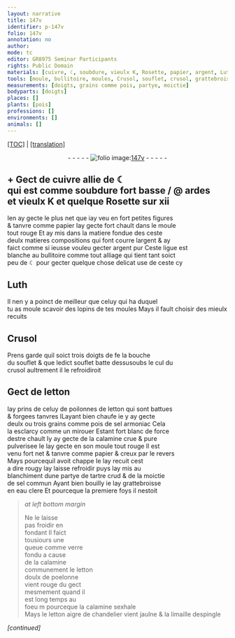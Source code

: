 ```yaml
---
layout: narrative
title: 147v
identifier: p-147v
folio: 147v
annotation: no
author:
mode: tc
editor: GR8975 Seminar Participants
rights: Public Domain
materials: [cuivre, ☾, soubdure, vieulx K, Rosette, papier, argent, Luth, letton, de celuy de poilonnes de letton, sel armoniac, calamine crue & pure pulverisee, tartre crud, sel commun, eau clere, verre fondu, calamine, letton doulx de poelonne, letton aigre de chandelier, limaille despingle]
tools: [moule, bullitoire, moules, Crusol, souflet, crusol, grattebroisse]
measurements: [doigts, grains comme pois, partye, moictie]
bodyparts: [doigts]
places: []
plants: [pois]
professions: []
environments: []
animals: []
---
```


<p><a href="{{ site.baseurl }}/diplomatic/">[TOC]</a> | <a href="{{ site.baseurl }}/texts/p-147v_tl/" target="_blank">[translation]</a></p><div class="folio" align="center">- - - - - <a href="http://gallica.bnf.fr/ark:/12148/btv1b10500001g/f300.image" target="_blank"><img src="https://cu-mkp.github.io/2017-workshop-edition/assets/photo-icon.png" alt="folio image: " style="display:inline-block; margin-bottom:-3px;"/>147v</a> - - - - - </div>  
  

## \+ Gect de <span class="m">cuivre</span> allie de <span class="m">☾</span><br/> qui est co<span class="exp">mm</span>e <span class="m">soubdure</span> fort basse / @ ard<span class="exp"><span class="ill"></span></span>es<br/> et <span class="m">vieulx K</span> et quelque <span class="m">R<span class="exp">osett</span>e</span> sur xii

 
Ien ay gecte le plus net que iay veu en fort petites figures<br/> & tanvre co<span class="exp">mm</span>e <span class="m">papier</span> Iay gecte fort chault dans le <span class="tl">moule</span><br/> tout rouge Et ay mis dans la matiere fondue de<span class="add">s</span> <span class="del">ceste</span><br/> deulx <span class="del">matieres</span> compositions qui font courre l<span class="m">argent</span> & ay<br/> faict co<span class="exp">mm</span>e si ieusse vouleu gecter <span class="m">argent</span> pur Ceste ligue est<br/> blanche au <span class="tl">bullitoire</span> co<span class="exp">mm</span>e tout alliage qui tient tant soict<br/> peu de <span class="m">☾</span> pour gecter quelque chose delicat use de ceste cy
 
 
  

## <span class="m">Luth</span>

 
Il nen y a poinct de meilleur que celuy <span class="del">qui ha</span> duquel<br/> tu as moule scavoir des lopins de tes <span class="tl">moules</span> Mays il fault choisir des mieulx recuits
 
 
  

## <span class="tl">Crusol</span>

 
Prens garde quil soict trois <span class="ms"><span class="bp">doigts</span></span> de <span class="del">fe</span> la bouche<br/> du <span class="tl">souflet</span> & que ledict <span class="tl">souflet</span> batte dess<span class="del">us</span>oubs le cul du<br/> <span class="tl">crusol</span> aultrem<span class="exp">ent</span> il le refroidiroit

 
  

## Gect de <span class="m">letton</span>

 
Iay prins <span class="m">de celuy de poilonnes de letton</span> qui sont battues<br/> & forgees tanvres <span class="del">I</span>Layant bien chaufe ie y ay gecte<br/> deulx ou trois <span class="ms">grains co<span class="exp">mm</span>e <span class="pa">pois</span></span> de <span class="m">sel armoniac</span> Cela<br/> la esclarcy co<span class="exp">mm</span>e un mirouer Estant fort blanc de force<br/> destre chault Iy ay gecte de la <span class="m">calamine crue & pure<br/> pulverisee</span> Ie lay gecte en son <span class="tl">moule</span> tout rouge Il est<br/> venu fort net & tanvre co<span class="exp">mm</span>e <span class="m">papier</span> & creux par le revers<br/> Mays pourcequil avoit chappe Ie lay recuit cest<br/> a dire rougy lay laisse refroidir puys lay mis au<br/> blanchiment dune <span class="ms">partye</span> de <span class="m">tartre crud</span> & de la <span class="ms">moictie</span><br/> de <span class="m">sel commun</span> Ayant bien bouilly ie lay <span class="tl">grattebroisse</span><br/> en <span class="m">eau clere</span> Et pourceque la premiere foys il nestoit
 
> *at left bottom margin*
> 
> 
>   Ne le laisse<br/> pas froidir en<br/> fondant Il faict<br/> tousiours une<br/> queue co<span class="exp">mm</span>e <span class="m">verre<br/> fondu</span> a cause<br/> de la <span class="m">calamine</span><br/> communem<span class="exp">ent</span> le <span class="m">letton<br/> doulx de poelonne</span><br/> vient rouge du gect<br/> mesmem<span class="exp">ent</span> quand il<br/> est long temps au<br/> foeu <span class="del">m</span> pourceque la <span class="m">calamine</span> sexhale<br/> Mays le <span class="m">letton aigre de chandelier</span> vient jaulne & la <span class="m">limaille despingle</span>
 
*[continued]*
 
